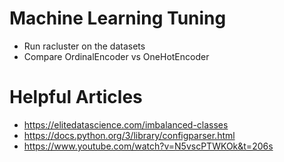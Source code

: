 # Machine Learning Tuning
* Run racluster on the datasets
* Compare OrdinalEncoder vs OneHotEncoder

# Helpful Articles
* https://elitedatascience.com/imbalanced-classes
* https://docs.python.org/3/library/configparser.html
* https://www.youtube.com/watch?v=N5vscPTWKOk&t=206s